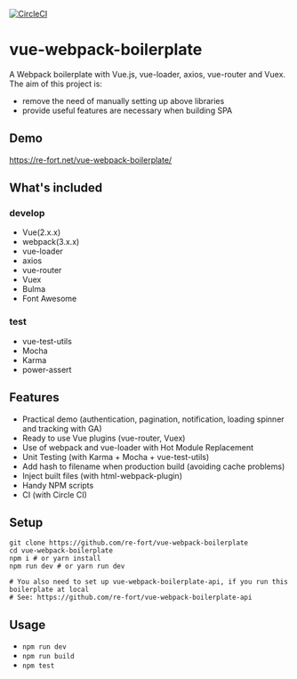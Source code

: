 [![CircleCI](https://circleci.com/gh/re-fort/vue-webpack-boilerplate.svg?style=shield)](https://circleci.com/gh/re-fort/vue-webpack-boilerplate)

vue-webpack-boilerplate
======================

A Webpack boilerplate with Vue.js, vue-loader, axios, vue-router and Vuex.  
The aim of this project is:
- remove the need of manually setting up above libraries
- provide useful features are necessary when building SPA

## Demo
https://re-fort.net/vue-webpack-boilerplate/

## What's included
### develop
- Vue(2.x.x)
- webpack(3.x.x)
- vue-loader
- axios
- vue-router
- Vuex
- Bulma
- Font Awesome

### test
- vue-test-utils
- Mocha
- Karma
- power-assert

## Features
- Practical demo (authentication, pagination, notification, loading spinner and tracking with GA)
- Ready to use Vue plugins (vue-router, Vuex)
- Use of webpack and vue-loader with Hot Module Replacement
- Unit Testing (with Karma + Mocha + vue-test-utils)
- Add hash to filename when production build (avoiding cache problems)
- Inject built files (with html-webpack-plugin)
- Handy NPM scripts
- CI (with Circle CI)

## Setup
```
git clone https://github.com/re-fort/vue-webpack-boilerplate
cd vue-webpack-boilerplate
npm i # or yarn install
npm run dev # or yarn run dev

# You also need to set up vue-webpack-boilerplate-api, if you run this boilerplate at local
# See: https://github.com/re-fort/vue-webpack-boilerplate-api
```

## Usage
- `npm run dev`
- `npm run build`
- `npm test`
